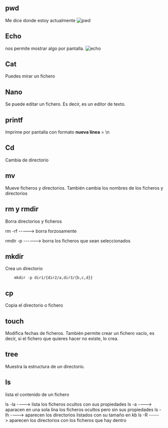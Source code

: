 ## pwd
Me dice donde estoy actualmente
![pwd](./img/Selección_606.png)

## Echo
nos permite mostrar algo por pantalla.
![echo](./img/Selección_607.png)

## Cat
Puedes mirar un fichero

## Nano
Se puede editar un fichero.
Es decir, es un editor de texto.

## printf
Imprime por pantalla con formato
**nueva línea** = \n

## Cd
Cambia de directorio

## mv
Mueve ficheros y directorios.
También cambia los nombres de los ficheros y directorios

## rm y rmdir
Borra directorios y ficheros

rm -rf -----> borra forzosamente

rmdir -p ------> borra los ficheros que sean seleccionados

## mkdir
Crea un directorio
```shell
    mkdir -p dir1/{dir2/a,dir3/{b,c,d}}
```
## cp
Copia el directorio o fichero

## touch
Modifica fechas de ficheros.
También permite crear un fichero vacío, es decir, si el fichero que quieres hacer no existe, lo crea.


## tree
Muestra la estructura de un directorio.

## ls
lista el contenido de un fichero

ls -la ----> lista los ficheros ocultos con sus propiedades
ls -a ----> aparacen en una sola lína los ficheros ocultos  pero sin sus propiedades
ls -lh ----> aparecen los directorios listados con su tamaño en kb
ls -R -----> aparecen los directorios con los ficheros que hay dentro
